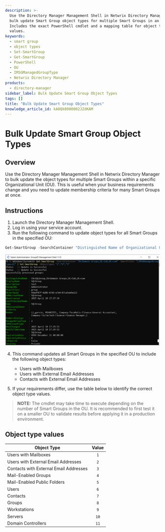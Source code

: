 ```yaml
---
description: >-
  Use the Directory Manager Management Shell in Netwrix Directory Manager to
  bulk update Smart Group object types for multiple Smart Groups in an OU.
  Includes the exact PowerShell cmdlet and a mapping table for object type
  values.
keywords:
  - smart group
  - object types
  - Set-SmartGroup
  - Get-SmartGroup
  - PowerShell
  - OU
  - IMSGManagedGroupType
  - Netwrix Directory Manager
products:
  - directory-manager
sidebar_label: Bulk Update Smart Group Object Types
tags: []
title: "Bulk Update Smart Group Object Types"
knowledge_article_id: kA0Qk0000002JZdKAM
---
```


# Bulk Update Smart Group Object Types

## Overview

Use the Directory Manager Management Shell in Netwrix Directory Manager to bulk update the object types for multiple Smart Groups within a specific Organizational Unit (OU). This is useful when your business requirements change and you need to update membership criteria for many Smart Groups at once.

## Instructions

1. Launch the Directory Manager Management Shell.  
2. Log in using your service account.  
3. Run the following command to update object types for all Smart Groups in the specified OU:

```powershell
Get-SmartGroup -SearchContainer "Distinguished Name of Organizational Unit" -SmartFilter "(IMSGManagedGroupType=2)" | Set-SmartGroup -ObjectTypes "1","2","3"
```

![PowerShell command to update Smart Group object types in Netwrix Directory Manager Management Shell](images/ka0Qk000000EZ5x_0EMQk00000Bu2Dh.png)

4. This command updates all Smart Groups in the specified OU to include the following object types:
   - Users with Mailboxes
   - Users with External Email Addresses
   - Contacts with External Email Addresses

5. If your requirements differ, use the table below to identify the correct object type values.

> **NOTE:** The cmdlet may take time to execute depending on the number of Smart Groups in the OU. It is recommended to first test it on a smaller OU to validate results before applying it in a production environment.

## Object type values

| Object Type                         | Value |
|-------------------------------------|:-----:|
| Users with Mailboxes                | `1`   |
| Users with External Email Addresses | `2`   |
| Contacts with External Email Addresses | `3` |
| Mail-Enabled Groups                 | `4`   |
| Mail-Enabled Public Folders         | `5`   |
| Users                               | `6`   |
| Contacts                            | `7`   |
| Groups                              | `8`   |
| Workstations                        | `9`   |
| Servers                             | `10`  |
| Domain Controllers                  | `11`  |
